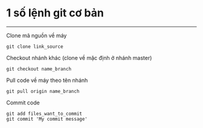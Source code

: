 # 1 số lệnh git cơ bản #
------------
Clone mã nguồn về máy

    git clone link_source

Checkout nhánh khác (clone về mặc định ở nhánh master)

    git checkout name_branch

Pull code về máy theo tên nhánh

    git pull origin name_branch

Commit code

    git add files_want_to_commit
    git commit 'My commit message'

